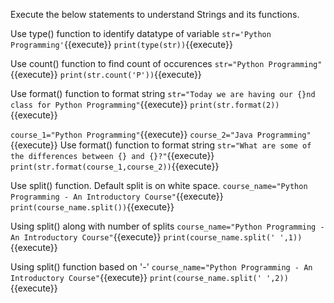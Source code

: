 Execute the below statements to understand Strings and its functions.

 Use type() function to identify datatype of variable `str='Python Programming'`{{execute}}
 `print(type(str))`{{execute}}

 Use count() function to find count of occurences `str="Python Programming"`{{execute}}
 `print(str.count('P'))`{{execute}}

 Use format() function to format string `str="Today we are having our {}nd class for Python Programming"`{{execute}}
 `print(str.format(2))`{{execute}}

 `course_1="Python Programming"`{{execute}}
 `course_2="Java Programming"`{{execute}}
 Use format() function to format string `str="What are some of the differences between {} and {}?"`{{execute}}
 `print(str.format(course_1,course_2))`{{execute}}

 Use split() function. Default split is on white space. `course_name="Python Programming - An Introductory Course"`{{execute}}
 `print(course_name.split())`{{execute}}

 Using split() along with number of splits `course_name="Python Programming - An Introductory Course"`{{execute}}
 `print(course_name.split(' ',1))`{{execute}}

 Using split() function based on '-' `course_name="Python Programming - An Introductory Course"`{{execute}}
 `print(course_name.split(' ',2))`{{execute}}

